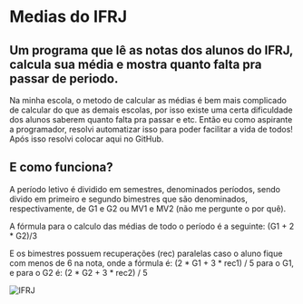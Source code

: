 # Medias do IFRJ
## Um programa que lê as notas dos alunos do IFRJ, calcula sua média e mostra quanto falta pra passar de periodo.

Na minha escola, o metodo de calcular as médias é bem mais complicado de calcular do que as demais escolas, por isso existe uma certa dificuldade dos alunos saberem quanto falta pra passar e etc.
Então eu como aspirante a programador, resolvi automatizar isso para poder facilitar a vida de todos!
Após isso resolvi colocar aqui no GitHub.

## E como funciona?

A período letivo é dividido em semestres, denominados períodos, sendo divido em primeiro e segundo bimestres que são denominados, respectivamente, de G1 e G2 ou MV1 e MV2 (não me pergunte o por quê).

A fórmula para o calculo das médias de todo o período é a seguinte: (G1 + 2 * G2)/3

E os bimestres possuem recuperações (rec) paralelas caso o aluno fique com menos de 6 na nota, onde a fórmula é: (2 * G1 + 3 * rec1) / 5 para o G1, e para o G2 é: (2 * G2 + 3 * rec2) / 5


![IFRJ](https://github.com/FonsMat123/mediasIFRJ/blob/master/img/if.png)
